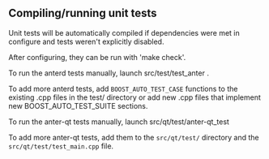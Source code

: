 Compiling/running unit tests
------------------------------------

Unit tests will be automatically compiled if dependencies were met in configure
and tests weren't explicitly disabled.

After configuring, they can be run with 'make check'.

To run the anterd tests manually, launch src/test/test_anter .

To add more anterd tests, add `BOOST_AUTO_TEST_CASE` functions to the existing
.cpp files in the test/ directory or add new .cpp files that
implement new BOOST_AUTO_TEST_SUITE sections.

To run the anter-qt tests manually, launch src/qt/test/anter-qt_test

To add more anter-qt tests, add them to the `src/qt/test/` directory and
the `src/qt/test/test_main.cpp` file.
